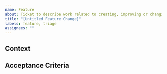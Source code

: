 ```yaml
---
name: Feature
about: Ticket to describe work related to creating, improving or changing a feature.
title: "[Untitled Feature Change]"
labels: feature, triage
assignees: ""
---
```


## Context

<!-- Provide any relevant context and other information.
Why should this be implemented? If it's a new feature, provide information about why this is important for users. If it's a change that doesn't affect
users, why else is it important? This will help us triage the issue.
-->

## Acceptance Criteria

<!-- Define acceptance Criteria as a checklist. If an issue is too big, it
is encouraged to split it into several issues.

Example:
- [ ] Users should be able to view a list of all their transactions in the app
- [ ] Transaction list should be visible in separate tab
-->
